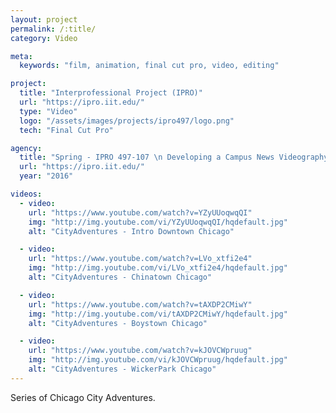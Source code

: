 ```yaml
---
layout: project
permalink: /:title/
category: Video

meta:
  keywords: "film, animation, final cut pro, video, editing"

project:
  title: "Interprofessional Project (IPRO)"
  url: "https://ipro.iit.edu/"
  type: "Video"
  logo: "/assets/images/projects/ipro497/logo.png"
  tech: "Final Cut Pro"

agency:
  title: "Spring - IPRO 497-107 \n Developing a Campus News Videography Experience"
  url: "https://ipro.iit.edu/"
  year: "2016"

videos:    
  - video:
    url: "https://www.youtube.com/watch?v=YZyUUoqwqQI"
    img: "http://img.youtube.com/vi/YZyUUoqwqQI/hqdefault.jpg"
    alt: "CityAdventures - Intro Downtown Chicago"

  - video:
    url: "https://www.youtube.com/watch?v=LVo_xtfi2e4"
    img: "http://img.youtube.com/vi/LVo_xtfi2e4/hqdefault.jpg"
    alt: "CityAdventures - Chinatown Chicago"

  - video:
    url: "https://www.youtube.com/watch?v=tAXDP2CMiwY"
    img: "http://img.youtube.com/vi/tAXDP2CMiwY/hqdefault.jpg"
    alt: "CityAdventures - Boystown Chicago"

  - video:
    url: "https://www.youtube.com/watch?v=kJOVCWpruug"
    img: "http://img.youtube.com/vi/kJOVCWpruug/hqdefault.jpg"
    alt: "CityAdventures - WickerPark Chicago"
---
```

<p>Series of Chicago City Adventures.</p>
 
 